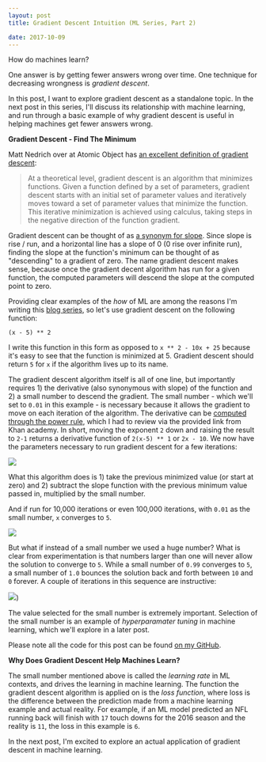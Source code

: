 ```yaml
---
layout: post
title: Gradient Descent Intuition (ML Series, Part 2)

date: 2017-10-09
---
```


How do machines learn?

One answer is by getting fewer answers wrong over time. One technique for decreasing wrongness is *gradient descent*.

In this post, I want to explore gradient descent as a standalone topic. In the next post in this series, I'll discuss its relationship with machine learning, and run through a basic example of why gradient descent is useful in helping machines get fewer answers wrong.

**Gradient Descent - Find The Minimum**

Matt Nedrich over at Atomic Object has [an excellent definition of gradient descent](https://spin.atomicobject.com/2014/06/24/gradient-descent-linear-regression/):

> At a theoretical level, gradient descent is an algorithm that minimizes functions. Given a function defined by a set of parameters, gradient descent starts with an initial set of parameter values and iteratively moves toward a set of parameter values that minimize the function. This iterative minimization is achieved using calculus, taking steps in the negative direction of the function gradient.

Gradient descent can be thought of as [a synonym for slope](http://mathworld.wolfram.com/Gradient.html). Since slope is rise / run, and a horizontal line has a slope of 0 (0 rise over infinite run), finding the slope at the function's minimum can be thought of as "descending" to a gradient of zero. The name gradient descent makes sense, because once the gradient decent algorithm has run for a given function, the computed parameters will descend the slope at the computed point to zero.

Providing clear examples of the *how* of ML are among the reasons I'm writing this [blog series](http://localhost/2017/09/19/why-ml/), so let's use gradient descent on the following function:

`(x - 5) ** 2`

I write this function in this form as opposed to `x ** 2 - 10x + 25` because it's easy to see that the function is minimized at 5. Gradient descent should return `5` for `x` if the algorithm lives up to its name.

The gradient descent algorithm itself is all of one line, but importantly requires 1) the derivative (also synonymous with slope) of the function and 2) a small number to descend the gradient. The small number - which we'll set to `0.01` in this example - is necessary because it allows the gradient to move on each iteration of the algorithm. The derivative can be [computed through the power rule](https://www.khanacademy.org/math/ap-calculus-ab/ab-derivative-rules/ab-diff-negative-fraction-powers/a/power-rule-review), which I had to review via the provided link from Khan academy. In short, moving the exponent `2` down and raising the result to `2-1` returns a derivative function of `2(x-5) ** 1` or `2x - 10`. We now have the parameters necessary to run gradient descent for a few iterations:

![](https://lh6.googleusercontent.com/rQGSdm3nPz3gMSSXjxnzarjozVC1pqgoS7ZzV9LfUXxu62N2GHogO23fhCdVME2Fw84eys5Hkdl-7RQ=w2782-h1560-rw )

What this algorithm does is 1) take the previous minimized value (or start at zero) and 2) subtract the slope function with the previous minimum value passed in, multiplied by the small number.

And if run for 10,000 iterations or even 100,000 iterations, with `0.01` as the small number, `x` converges to `5`.

![](https://lh5.googleusercontent.com/iMqQyqNsSkFgMTTQzYTCx9yOinLXPO4gpOMG1TsHCOIwdI-Av3pylWmE6CD9r40POjAIt74dfMKwiEE=w2782-h1560-rw)

But what if instead of a small number we used a huge number? What is clear from experimentation is that numbers larger than one will never allow the solution to converge to `5`. While a small number of `0.99` converges to `5`, a small number of `1.0` bounces the solution back and forth between `10` and `0` forever. A couple of iterations in this sequence are instructive:

![](https://lh5.googleusercontent.com/Xp2or1kCa9UimwNwun_ny3zTErCwxmnUbvWIffF-lKePM1ZRCn2Q6283fFF-V1DerUQ-LMnVt_8mJ-k=w2782-h1560-rw))

The value selected for the small number is extremely important. Selection of the small number is an example of *hyperparamater tuning* in machine learning, which we'll explore in a later post.

Please note all the code for this post can be found [on my GitHub](https://github.com/BenBrostoff/ml-series-source).


**Why Does Gradient Descent Help Machines Learn?**

The small number mentioned above is called the *learning rate* in ML contexts, and drives the learning in machine learning. The function the gradient descent algorithm is applied on is the *loss function*, where loss is the difference between the prediction made from a machine learning example and actual reality. For example, if an ML model predicted an NFL running back will finish with `17` touch downs for the 2016 season and the reality is `11`, the loss in this example is `6`.

In the next post, I'm excited to explore an actual application of gradient descent in machine learning.
